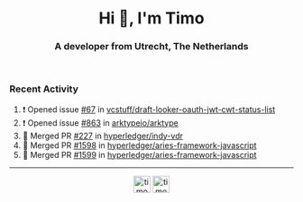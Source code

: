 <h1 align="center">Hi 👋, I'm Timo</h1>
<h3 align="center">A developer from Utrecht, The Netherlands</h3>
<br/>
<!-- https://github.com/rahuldkjain/github-profile-readme-generator --!>

<!--  <p align="left"><img src="https://github-readme-stats.vercel.app/api?username=timoglastra&show_icons=true&count_private=true&" alt="timoglastra" /></p> --!>

<!--
Github language stats
<p align="left"><img src="https://github-readme-stats.vercel.app/api/top-langs/?username=timoglastra&layout=compact" alt="timoglastra" /><p>
-->

<!-- Codestats language stats -->
<!-- <p align="left"><img src="https://codestats-readme.vercel.app/api/top-langs/?username=timoglastra&layout=compact&language_count=12" alt="timoglastra" /><p>    --!>
  
<h3>Recent Activity</h3>

<!--START_SECTION:activity-->
1. ❗ Opened issue [#67](https://github.com/vcstuff/draft-looker-oauth-jwt-cwt-status-list/issues/67) in [vcstuff/draft-looker-oauth-jwt-cwt-status-list](https://github.com/vcstuff/draft-looker-oauth-jwt-cwt-status-list)
2. ❗ Opened issue [#863](https://github.com/arktypeio/arktype/issues/863) in [arktypeio/arktype](https://github.com/arktypeio/arktype)
3. 🎉 Merged PR [#227](https://github.com/hyperledger/indy-vdr/pull/227) in [hyperledger/indy-vdr](https://github.com/hyperledger/indy-vdr)
4. 🎉 Merged PR [#1598](https://github.com/hyperledger/aries-framework-javascript/pull/1598) in [hyperledger/aries-framework-javascript](https://github.com/hyperledger/aries-framework-javascript)
5. 🎉 Merged PR [#1599](https://github.com/hyperledger/aries-framework-javascript/pull/1599) in [hyperledger/aries-framework-javascript](https://github.com/hyperledger/aries-framework-javascript)
<!--END_SECTION:activity-->

---

<p align="center">
<a href="https://twitter.com/timoglastra" target="blank"><img align="center" src="https://cdn.jsdelivr.net/npm/simple-icons@3.0.1/icons/twitter.svg" alt="timoglastra" height="30" width="30" /></a>
<a href="https://linkedin.com/in/timoglastra" target="blank"><img align="center" src="https://cdn.jsdelivr.net/npm/simple-icons@3.0.1/icons/linkedin.svg" alt="timoglastra" height="30" width="30" /></a>
</p>




